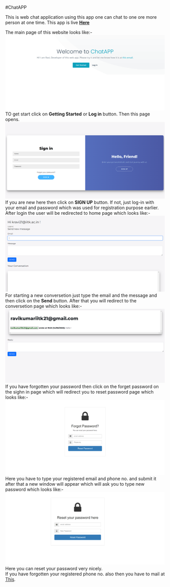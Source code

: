 #ChatAPP
<p>This is web chat application using this app one can chat to one ore more person at one time. This app is live <b> <a href="https://chatapp12.onrender.com/" target="_blank">Here</a></b> 
<p>The main page of this website looks like:-<br>
<img src="static/IMG/mainpage.png" alt=""><br>
TO get start click on <b>Getting Started</b> or <b>Log in</b> button. Then this page opens.<br>
<img src="static/IMG/signinpage.png" alt=""><br>
If you are new here then click on <b>SIGN UP</b> button.
If not, just log-in with your email and password which was used for registration purpose earlier.
After login the user will be redirected to home page which looks like:-
<img src="static/IMG/main%20page%20after%20login.png" alt=""><br>
For starting a new conversetion just type the email and the message and then click on the <b>Send</b> button. After that you will redirect to the conversetion page which looks like:-
<img src="static/IMG/reply.png" alt=""><br>
If you have forgotten your password then click on the forget password on the sighn in page which will redirect you to reset password page which looks like:-
<img src="static/IMG/forget.png" alt=""><br>
Here you have to type your registered email and phone no. and submit it after that a new window will appear which will ask you to type new password which looks like:-
<img src="static/IMG/enter%20new%20password%20.png" alt=""><br>
Here you can reset your password very nicely.<br>
If you have forgotten your registered phone no. also then you have to mail at <a href="mailto:ravikumariitk21@gmail.com" target="_blank">This</a>.
